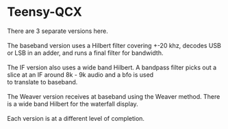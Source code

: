 # Teensy-QCX 
There are 3 separate versions here.\
\
The baseband version uses a Hilbert filter covering +-20 khz, decodes USB or LSB in an adder, and runs a final filter for bandwidth.\
\
The IF version also uses a wide band Hilbert.  A bandpass filter picks out a slice at an IF around 8k - 9k audio and a bfo is used \
to translate to baseband.\
\
The Weaver version receives at baseband using the Weaver method.  There is a wide band Hilbert for the waterfall display.\
\
Each version is at a different level of completion.

